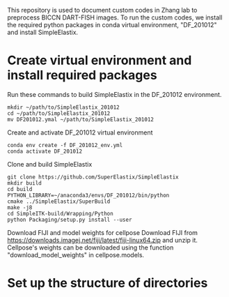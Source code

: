 This repository is used to document custom codes in Zhang lab to preprocess BICCN DART-FISH images. To run the custom codes, we install the required python packages in conda virtual environment, "DF_201012" and install SimpleElastix. 

# Create virtual environment and install required packages
Run these commands to build SimpleElastix in the DF_201012 environment.
```
mkdir ~/path/to/SimpleElastix_201012
cd ~/path/to/SimpleElastix_201012
mv DF201012.ymal ~/path/to/SimpleElastix_201012
```
Create and activate DF_201012 virtual environment
```
conda env create -f DF_201012_env.yml
conda activate DF_201012
```
Clone and build SimpleElastix
```
git clone https://github.com/SuperElastix/SimpleElastix
mkdir build
cd build
PYTHON_LIBRARY=~/anaconda3/envs/DF_201012/bin/python
cmake ../SimpleElastix/SuperBuild
make -j8
cd SimpleITK-build/Wrapping/Python
python Packaging/setup.py install --user
```
Download  FIJI and model weights for cellpose
Download FIJI from https://downloads.imagej.net/fiji/latest/fiji-linux64.zip and unzip it.
Cellpose's weights can be downloaded using the function "download_model_weights" in cellpose.models.

# Set up the structure of directories

